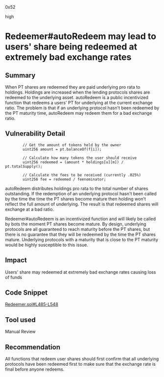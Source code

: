 0x52

high

# Redeemer#autoRedeem may lead to users' share being redeemed at extremely bad exchange rates

## Summary

When PT shares are redeemed they are paid underlying pro rata to holdings. Holdings are increased when the lending protocols shares are redeemed to the underlying asset. autoRedeem is a public incentivized function that redeems a users' PT for underlying at the current exchange ratio. The problem is that if an underlying protocol hasn't been redeemed by the PT maturity time, autoRedeem may redeem them for a bad exchange ratio.

## Vulnerability Detail

            // Get the amount of tokens held by the owner
            uint256 amount = pt.balanceOf(f[i]);

            // Calculate how many tokens the user should receive
            uint256 redeemed = (amount * holdings[u][m]) / pt.totalSupply();

            // Calculate the fees to be received (currently .025%)
            uint256 fee = redeemed / feenominator;

autoRedeem distributes holdings pro rata to the total number of shares outstanding. If the redemption of an underlying protocol hasn't been called by the time the time the PT shares become mature then holding won't reflect the full amount of underlying. The result is that redeemed shares will exchange at a bad ratio. 

Redeemer#autoRedeem is an incentivized function and will likely be called by bots the moment PT shares become mature. By design, underlying protocols are all guaranteed to reach maturity before the PT shares, but there is no guarantee that they will be redeemed by the time the PT shares mature. Underlying protocols with a maturity that is close to the PT maturity would be highly susceptible to this issue.

## Impact

Users' share may redeemed at extremely bad exchange rates causing loss of funds

## Code Snippet

[Redeemer.sol#L485-L548](https://github.com/sherlock-audit/2022-10-illuminate/blob/main/src/Redeemer.sol#L485-L548)

## Tool used

Manual Review

## Recommendation

All functions that redeem user shares should first confirm that all underlying protocols have been redeemed first to make sure that the exchange rate is final before anyone redeems.